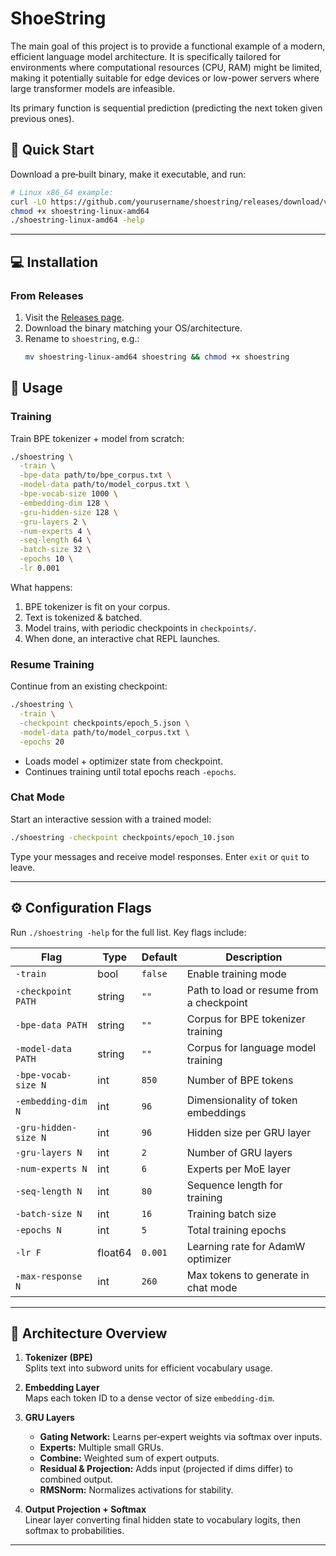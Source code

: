 
# ShoeString

The main goal of this project is to provide a functional example of a modern, efficient language model architecture. It is specifically tailored for environments where computational resources (CPU, RAM) might be limited, making it potentially suitable for edge devices or low-power servers where large transformer models are infeasible. 

Its primary function is sequential prediction (predicting the next token given previous ones).


## 🚀 Quick Start

Download a pre‑built binary, make it executable, and run:

```bash
# Linux x86_64 example:
curl -LO https://github.com/yourusername/shoestring/releases/download/v0.1.0/shoestring-linux-amd64
chmod +x shoestring-linux-amd64
./shoestring-linux-amd64 -help
```

---

## 💻 Installation

### From Releases

1. Visit the [Releases page](https://github.com/o-kollar/ShoeString/releases).  
2. Download the binary matching your OS/architecture.  
3. Rename to `shoestring`, e.g.:
   ```bash
   mv shoestring-linux-amd64 shoestring && chmod +x shoestring
   ```

## 🧰 Usage

### Training

Train BPE tokenizer + model from scratch:

```bash
./shoestring \
  -train \
  -bpe-data path/to/bpe_corpus.txt \
  -model-data path/to/model_corpus.txt \
  -bpe-vocab-size 1000 \
  -embedding-dim 128 \
  -gru-hidden-size 128 \
  -gru-layers 2 \
  -num-experts 4 \
  -seq-length 64 \
  -batch-size 32 \
  -epochs 10 \
  -lr 0.001
```

What happens:
1. BPE tokenizer is fit on your corpus.  
2. Text is tokenized & batched.  
3. Model trains, with periodic checkpoints in `checkpoints/`.  
4. When done, an interactive chat REPL launches.

### Resume Training

Continue from an existing checkpoint:

```bash
./shoestring \
  -train \
  -checkpoint checkpoints/epoch_5.json \
  -model-data path/to/model_corpus.txt \
  -epochs 20
```

- Loads model + optimizer state from checkpoint.  
- Continues training until total epochs reach `-epochs`.

### Chat Mode

Start an interactive session with a trained model:

```bash
./shoestring -checkpoint checkpoints/epoch_10.json
```

Type your messages and receive model responses. Enter `exit` or `quit` to leave.

---

## ⚙️ Configuration Flags

Run `./shoestring -help` for the full list. Key flags include:

| Flag                 | Type     | Default | Description                                      |
| -------------------- | -------- | ------- | ------------------------------------------------ |
| `-train`             | bool     | `false` | Enable training mode                             |
| `-checkpoint PATH`   | string   | `""`    | Path to load or resume from a checkpoint         |
| `-bpe-data PATH`     | string   | `""`    | Corpus for BPE tokenizer training                |
| `-model-data PATH`   | string   | `""`    | Corpus for language model training               |
| `-bpe-vocab-size N`  | int      | `850`   | Number of BPE tokens                             |
| `-embedding-dim N`   | int      | `96`    | Dimensionality of token embeddings               |
| `-gru-hidden-size N` | int      | `96`    | Hidden size per GRU layer                        |
| `-gru-layers N`      | int      | `2`     | Number of GRU layers                             |
| `-num-experts N`     | int      | `6`     | Experts per MoE layer                            |
| `-seq-length N`      | int      | `80`    | Sequence length for training                     |
| `-batch-size N`      | int      | `16`    | Training batch size                              |
| `-epochs N`          | int      | `5`     | Total training epochs                            |
| `-lr F`              | float64 | `0.001` | Learning rate for AdamW optimizer                |
| `-max-response N`    | int      | `260`   | Max tokens to generate in chat mode              |

---

## 📐 Architecture Overview

1. **Tokenizer (BPE)**  
   Splits text into subword units for efficient vocabulary usage.

2. **Embedding Layer**  
   Maps each token ID to a dense vector of size `embedding-dim`.

3. **GRU Layers**  
   - **Gating Network:** Learns per‑expert weights via softmax over inputs.  
   - **Experts:** Multiple small GRUs.  
   - **Combine:** Weighted sum of expert outputs.  
   - **Residual & Projection:** Adds input (projected if dims differ) to combined output.  
   - **RMSNorm:** Normalizes activations for stability.

4. **Output Projection + Softmax**  
   Linear layer converting final hidden state to vocabulary logits, then softmax to probabilities.

---
